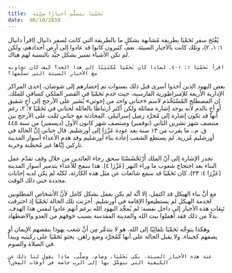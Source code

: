 ```yaml
---
title:  نَحَمْيَا يتسلَّم أخبارًا سيِّئة
date:  06/10/2019
---
```


يُفْتَح سفر نَحَمْيَا بطريقة مُشابهة بشكلٍ ما بالطريقة التي كانت لسفر دانيال (اقرأ دانيال ١: ١، ٢)، وتلك كانت بالأخبار السيئة. نعم، كثيرون كانوا قد عادوا إلى أرض أجدادهم، ولكن لم تكن الأشياء تسير بشكل جيِّد بالنسبة لهم هناك.

`اقرأ نَحَمْيَا ١: ١-٤. لماذا كان نَحَمْيَا مُكتَئِبًا إلى هذا الحد؟ كيف كان تجاوبه مع الأخبار السيئة التي تسلَّمها؟`

بعض اليهود الذين اُخذوا أسرى قبل ذلك بسنوات تم إحضارهم إلى شوشان، إحدى المراكز الإدارية الأربعة للإمبراطورية الفارسية، حيث خدم نَحَمْيَا في القصر الملكي كساقي للملك. إن المصطلح المُسْتَخْدَم لاسم «حناني واحد من إخوتي» يُشير على الأرجح إلى أخٍ شقيق أو أخٍ بالدم لأنه يوجد إشارة مماثلة ولكن أكثر ارتباطا بالعائلة لحناني في نَحَمْيَا ٧: ٢، رغم أنها قد تكون إشارة إلى مُجرَّد زميل إسرائيلي. المحادثة مع حناني تَمَّت على الأرجح بين منتصف شهر تشرين الثاني (نوفمبر) ومنتصف شهر كانون الأول (ديسمبر) من سنة ٤٤٥ ق. م.، ما يقرب من ١٣ سنة بعد عودة عَزْرَا إلى أورشليم. قال حناني إنَّ الحالة في أورشليم مُزرية. لم يستطع الشعب إعادة بناء أورشليم وقد هدم الأعداء أسوار المدينة تاركين إيَّاها غير مُحصَّنة وخربة.

تجدر الإشارة إلى أنّ الملك أَرْتَحْشَسْتَا سحق رجاء العائدين من خلال وقف تقدّم عمل البناء بعد احتجاج شعوب ما وراء النهر (عَزْرَا ٤). هذا سمح للأعداء بتدمير أسوار المدينة (عَزْرَا ٤: ٢٣). كان نَحَمْيَا قد سمع شائعات عن مثل هذه الكارثة، لكنّه لم يكن لديه إجابات محددة حتى ذلك الوقت.

مع أنَّ بناء الهيكل قد اكتمل، إلا أنَّه لم يكن يعمل بشكل كامل لأنَّ الأشخاص المطلوبين لخدمة الهيكل لم يستطيعوا الإقامة في أورشليم. أحزنت تلك الحالة نَحَمْيَا إذ اخترقت تَبِعَات هذه الأخبار إلى داخل نفسه: لم يُمجِّد اليهود الله برغم أنهم عادوا لنفس هذا الهدف. بدلًا من ذلك فقد أهملوا بيت الله والمدينة المقدسة بسبب خوفهم من العدو والاضطهاد.

وهكذا يتوجَّه نَحَمْيَا تلقائِيًا إلى الله. هو لا يتذمَّر مِن أنَّ شعب يهوذا ينقصهم الإيمان أو يصفهم كجبناء، ولا يقبل الحالة على أنها كَمُجرَّد وضع راهن. يجثو نَحَمْيَا على ركبتيه ويبدأ في الصلاة والصوم.

`عند هذه الأخبار السيئة، بكى نَحَمْيَا، وصام، وصلَّى. ماذا يقول لنا ذلك عن الكيفية التي نتوسَّل بها إلى الرب خاصة في أوقات المِحَن؟`